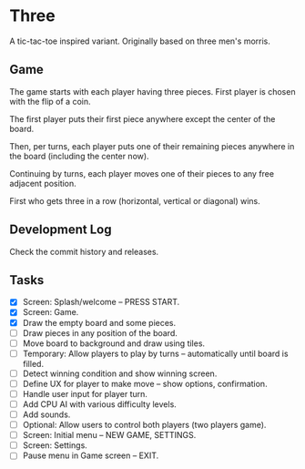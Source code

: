 # Three

A tic-tac-toe inspired variant. Originally based on three men's morris.

## Game

The game starts with each player having three pieces. First player is chosen with the flip of a coin.

The first player puts their first piece anywhere except the center of the board.

Then, per turns, each player puts one of their remaining pieces anywhere in the board (including the center now).

Continuing by turns, each player moves one of their pieces to any free adjacent position.

First who gets three in a row (horizontal, vertical or diagonal) wins.

## Development Log

Check the commit history and releases.

## Tasks
- [X] Screen: Splash/welcome – PRESS START.
- [X] Screen: Game.
- [X] Draw the empty board and some pieces.
- [ ] Draw pieces in any position of the board.
- [ ] Move board to background and draw using tiles.
- [ ] Temporary: Allow players to play by turns – automatically until board is filled.
- [ ] Detect winning condition and show winning screen.
- [ ] Define UX for player to make move – show options, confirmation.
- [ ] Handle user input for player turn.
- [ ] Add CPU AI with various difficulty levels.
- [ ] Add sounds.
- [ ] Optional: Allow users to control both players (two players game).
- [ ] Screen: Initial menu – NEW GAME, SETTINGS.
- [ ] Screen: Settings.
- [ ] Pause menu in Game screen – EXIT.
